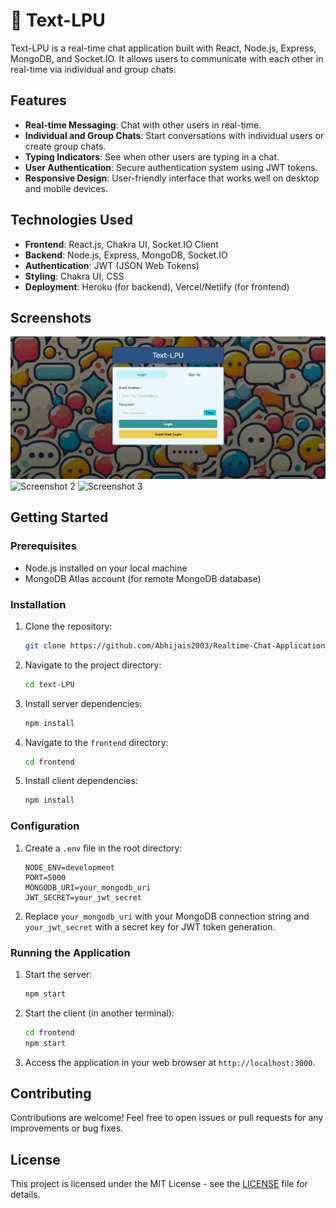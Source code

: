 # 🚀 Text-LPU

Text-LPU is a real-time chat application built with React, Node.js, Express, MongoDB, and Socket.IO. It allows users to communicate with each other in real-time via individual and group chats.

## Features

- **Real-time Messaging**: Chat with other users in real-time.
- **Individual and Group Chats**: Start conversations with individual users or create group chats.
- **Typing Indicators**: See when other users are typing in a chat.
- **User Authentication**: Secure authentication system using JWT tokens.
- **Responsive Design**: User-friendly interface that works well on desktop and mobile devices.

## Technologies Used

- **Frontend**: React.js, Chakra UI, Socket.IO Client
- **Backend**: Node.js, Express, MongoDB, Socket.IO
- **Authentication**: JWT (JSON Web Tokens)
- **Styling**: Chakra UI, CSS 
- **Deployment**: Heroku (for backend), Vercel/Netlify (for frontend)

## Screenshots

![Screenshot 1](/Text-LPU-Screenshots/1st.png)
![Screenshot 2](/screenshots/screenshot2.png)
![Screenshot 3](/screenshots/screenshot3.png)

## Getting Started

### Prerequisites

- Node.js installed on your local machine
- MongoDB Atlas account (for remote MongoDB database)

### Installation

1. Clone the repository:

   ```bash
   git clone https://github.com/Abhijais2003/Realtime-Chat-Application-Mern.git
   ```

2. Navigate to the project directory:

   ```bash
   cd text-LPU
   ```

3. Install server dependencies:

   ```bash
   npm install
   ```

4. Navigate to the `frontend` directory:

   ```bash
   cd frontend
   ```

5. Install client dependencies:

   ```bash
   npm install
   ```

### Configuration

1. Create a `.env` file in the root directory:

   ```plaintext
   NODE_ENV=development
   PORT=5000
   MONGODB_URI=your_mongodb_uri
   JWT_SECRET=your_jwt_secret
   ```

2. Replace `your_mongodb_uri` with your MongoDB connection string and `your_jwt_secret` with a secret key for JWT token generation.

### Running the Application

1. Start the server:

   ```bash
   npm start
   ```

2. Start the client (in another terminal):

   ```bash
   cd frontend
   npm start
   ```

3. Access the application in your web browser at `http://localhost:3000`.

## Contributing

Contributions are welcome! Feel free to open issues or pull requests for any improvements or bug fixes.

## License

This project is licensed under the MIT License - see the [LICENSE](LICENSE) file for details.
